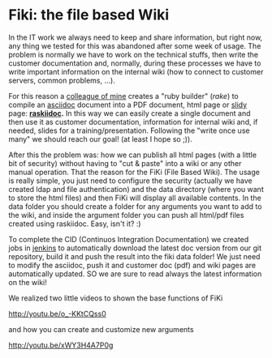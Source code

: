 # Fiki: the file based Wiki

In the IT work we always need to keep and share information, but right now, any thing we tested for this was abandoned after some week of usage.
The problem is normally we have to work on the technical stuffs, then write the customer documentation and, normally, during these processes we have to write important information on the internal wiki (how to connect to customer servers, common problems, ...).

For this reason a <a href="https://github.com/llicour/" target="_blank">colleague of mine</a> creates a "ruby builder" (<em>rake</em>) to compile an <a href="http://www.methods.co.nz/asciidoc/" target="_blank">asciidoc</a> document into a PDF document, html page or <a href="http://www.w3.org/Talks/Tools/Slidy2/#(1)" target="_blank">slidy</a> page: <strong><a href="https://github.com/llicour/raskiidoc" target="_blank">raskiidoc</a>.</strong> In this way we can easily create a single document and then use it as customer documentation, information for internal wiki and, if needed, slides for a training/presentation. Following the "write once use many" we should reach our goal! (at least I hope so ;)).

After this the problem was: how we can publish all html pages (with a little bit of security) without having to "cut &amp; paste" into a wiki or any other manual operation. That the reason for the FiKi (File Based Wiki).
The usage is really simple, you just need to configure the security (actually we have created ldap and file authentication) and the data directory (where you want to store the html files) and then FiKi will display all available contents.
In the data folder you should create a folder for any arguments you want to add to the wiki, and inside the argument folder you can push all html/pdf files created using raskiidoc. Easy, isn't it? :)

To complete the CID (Continuos Integration Documentation) we created jobs in <a href="http://jenkins-ci.org" target="_blank">jenkins</a> to automatically download the latest doc version from our git repository, build it and push the result into the fiki data folder!
We just need to modify the asciidoc, push it and customer doc (pdf) and wiki pages are automatically updated. SO we are sure to read always the latest information on the wiki!

We realized two little videos to shown the base functions of FiKi

http://youtu.be/o_-KKtCQss0

and how you can create and customize new arguments

http://youtu.be/xWY3H4A7P0g

&nbsp;

&nbsp;

&nbsp;